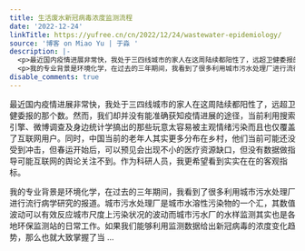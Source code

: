 ```yaml
---
title: 生活废水新冠病毒浓度监测流程
date: '2022-12-24'
linkTitle: https://yufree.cn/cn/2022/12/24/wastewater-epidemiology/
source: '博客 on Miao Yu | 于淼 '
description: |-
  <p>最近国内疫情进展非常快，我处于三四线城市的家人在这周陆续都阳性了，远超卫健委报的那个数。然而，我们却并没有能准确获知疫情进展的途径，当前利用搜索引擎、微博调查及身边统计学搞出的那些玩意太容易被主观情绪污染而且也仅覆盖了互联网用户。同时，中国当前的老年人其实更多分布在乡村，他们当前可能还没受到冲击，但春运开始后，可以预见会出现不小的医疗资源缺口，但没有数据做指导可能互联网的舆论关注不到。作为科研人员，我更希望看到实实在在的客观指标。</p>
  <p>我的专业背景是环境化学，在过去的三年期间，我看到了很多利用城市污水处理厂进行流行病学研究的报道。城市污水处理厂是城市水溶性污染物的一个汇，其数值波动可以有效反应城市尺度上污染状况的波动而城市污水厂的水样监测其实也是各地环保监测站的日常工作。如果我们能够利用监测数据给出新冠病毒的浓度变化趋势，那么也就大致掌握了当 ...
disable_comments: true
---
```

<p>最近国内疫情进展非常快，我处于三四线城市的家人在这周陆续都阳性了，远超卫健委报的那个数。然而，我们却并没有能准确获知疫情进展的途径，当前利用搜索引擎、微博调查及身边统计学搞出的那些玩意太容易被主观情绪污染而且也仅覆盖了互联网用户。同时，中国当前的老年人其实更多分布在乡村，他们当前可能还没受到冲击，但春运开始后，可以预见会出现不小的医疗资源缺口，但没有数据做指导可能互联网的舆论关注不到。作为科研人员，我更希望看到实实在在的客观指标。</p>
<p>我的专业背景是环境化学，在过去的三年期间，我看到了很多利用城市污水处理厂进行流行病学研究的报道。城市污水处理厂是城市水溶性污染物的一个汇，其数值波动可以有效反应城市尺度上污染状况的波动而城市污水厂的水样监测其实也是各地环保监测站的日常工作。如果我们能够利用监测数据给出新冠病毒的浓度变化趋势，那么也就大致掌握了当 ...